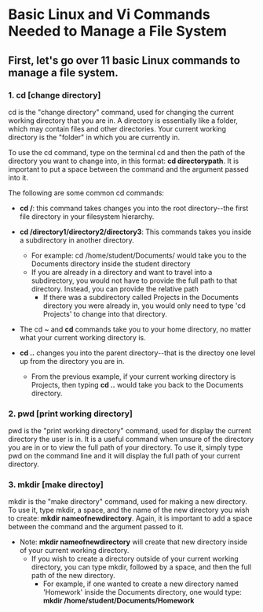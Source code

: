 # **Basic Linux and Vi Commands Needed to Manage a File System**

## First, let's go over 11 basic Linux commands to manage a file system.

### **1. cd [change directory]** 

cd is the "change directory" command, used for changing the current working directory that you are in. A directory is essentially like a folder, which may contain files and other directories. Your current working directory is the "folder" in which you are currently in.

To use the cd command, type on the terminal cd and then the path of the directory you want to change into, in this format: **cd directorypath**. It is important to put a space between the command and the argument passed into it.

The following are some common cd commands:
* **cd /**: this command takes changes you into the root directory--the first file directory in your filesystem hierarchy.
* **cd /directory1/directory2/directory3**: This commands takes you inside a subdirectory in another directory.
    * For example: cd /home/student/Documents/ would take you to the Documents directory inside the student directory
    * If you are already in a directory and want to travel into a subdirectory, you would not have to provide the full path to that directory. Instead, you can provide the relative path
        * If there was a subdirectory called Projects in the Documents directory you were already in, you would only need to type 'cd Projects' to change into that directory.

* The cd ~ and **cd** commands take you to your home directory, no matter what your current working directory is.

* **cd ..** changes you into the parent directory--that is the directoy one level up from the directory you are in.
    * From the previous example, if your current working directory is Projects, then typing **cd ..** would take you back to the Documents directory.

### **2. pwd [print working directory]**

pwd is the "print working directory" command, used for display the current directory the user is in. It is a useful command when unsure of the directory you are in or to view the full path of your directory. To use it, simply type pwd on the command line and it will display the full path of your current directory.

### **3. mkdir [make directoy]**

mkdir is the "make directory" command, used for making a new directory. To use it, type mkdir, a space, and the name of the new directory you wish to create: **mkdir nameofnewdirectory**. Again, it is important to add a space between the command and the argument passed to it. 
* Note: **mkdir nameofnewdirectory** will create that new directory inside of your current working directory.
   * If you wish to create a directory outside of your current working directory, you can type mkdir, followed by a space, and then the full path of the new directory. 
       * For example, if one wanted to create a new directory named 'Homework' inside the Documents directory, one would type: **mkdir /home/student/Documents/Homework**
